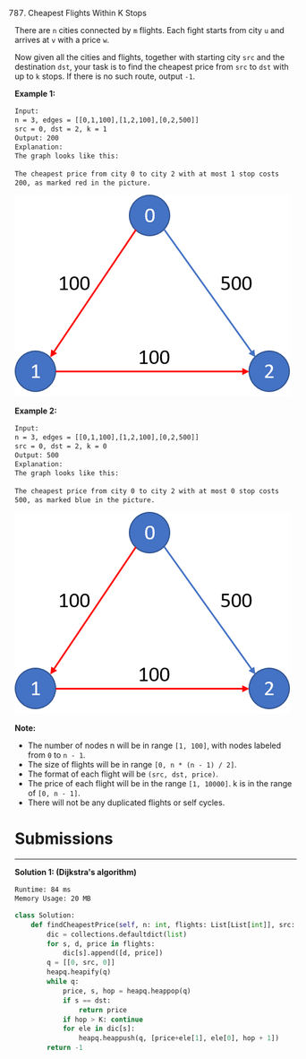 787. Cheapest Flights Within K Stops

There are `n` cities connected by `m` flights. Each fight starts from city `u` and arrives at `v` with a price `w`.

Now given all the cities and flights, together with starting city `src` and the destination `dst`, your task is to find the cheapest price from `src` to `dst` with up to `k` stops. If there is no such route, output `-1`.

**Example 1:**

```
Input: 
n = 3, edges = [[0,1,100],[1,2,100],[0,2,500]]
src = 0, dst = 2, k = 1
Output: 200
Explanation: 
The graph looks like this:

The cheapest price from city 0 to city 2 with at most 1 stop costs 200, as marked red in the picture.
```
![787_995](img/787_995.png)


**Example 2:**

```
Input: 
n = 3, edges = [[0,1,100],[1,2,100],[0,2,500]]
src = 0, dst = 2, k = 0
Output: 500
Explanation: 
The graph looks like this:

The cheapest price from city 0 to city 2 with at most 0 stop costs 500, as marked blue in the picture.
```

![787_995](img/787_995.png)

**Note:**

* The number of nodes n will be in range `[1, 100]`, with nodes labeled from `0` to `n - 1`.
* The size of flights will be in range `[0, n * (n - 1) / 2]`.
* The format of each flight will be `(src, dst, price)`.
* The price of each flight will be in the range `[1, 10000]`.
k is in the range of `[0, n - 1]`.
* There will not be any duplicated flights or self cycles.

# Submissions
---
**Solution 1: (Dijkstra's algorithm)**
```
Runtime: 84 ms
Memory Usage: 20 MB
```
```python
class Solution:
    def findCheapestPrice(self, n: int, flights: List[List[int]], src: int, dst: int, K: int) -> int:
        dic = collections.defaultdict(list)
        for s, d, price in flights:
            dic[s].append([d, price])
        q = [[0, src, 0]]
        heapq.heapify(q)
        while q:
            price, s, hop = heapq.heappop(q)
            if s == dst:
                return price
            if hop > K: continue
            for ele in dic[s]:
                heapq.heappush(q, [price+ele[1], ele[0], hop + 1])
        return -1
```